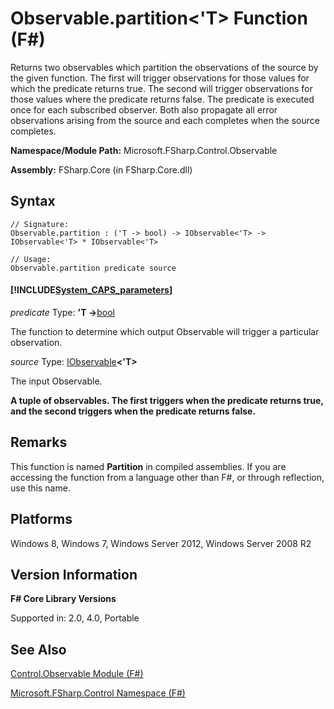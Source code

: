 # Observable.partition<'T> Function (F#)

Returns two observables which partition the observations of the source by the given function. The first will trigger observations for those values for which the predicate returns true. The second will trigger observations for those values where the predicate returns false. The predicate is executed once for each subscribed observer. Both also propagate all error observations arising from the source and each completes when the source completes.

**Namespace/Module Path:** Microsoft.FSharp.Control.Observable

**Assembly:** FSharp.Core (in FSharp.Core.dll)


## Syntax

```
// Signature:
Observable.partition : ('T -> bool) -> IObservable<'T> -> IObservable<'T> * IObservable<'T>

// Usage:
Observable.partition predicate source
```

#### [!INCLUDE[System_CAPS_parameters](//System/Token/System_CAPS_parameters_md.md)]
*predicate*
Type: **'T -&gt;**[bool](http://msdn.microsoft.com/en-us/library/89c0cf9c-49ce-4207-a3be-555851a67dd5)


The function to determine which output Observable will trigger a particular observation.


*source*
Type: [IObservable](http://msdn.microsoft.com/en-us/library/04855e2b-42e4-4342-860a-b86566c4f2d9)**&lt;'T&gt;**


The input Observable.



**A tuple of observables. The first triggers when the predicate returns true, and the second triggers when the predicate returns false.**
## Remarks
This function is named **Partition** in compiled assemblies. If you are accessing the function from a language other than F#, or through reflection, use this name.


## Platforms
Windows 8, Windows 7, Windows Server 2012, Windows Server 2008 R2


## Version Information
**F# Core Library Versions**

Supported in: 2.0, 4.0, Portable




## See Also
[Control.Observable Module &#40;F&#35;&#41;](Control.Observable+Module+%28FSharp%29.md)

[Microsoft.FSharp.Control Namespace &#40;F&#35;&#41;](Microsoft.FSharp.Control+Namespace+%28FSharp%29.md)

